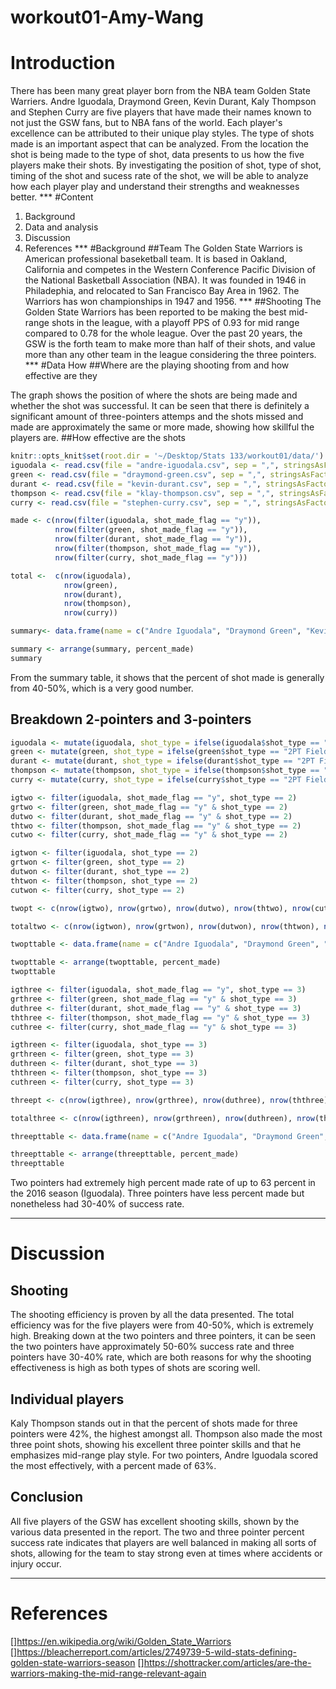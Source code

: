 workout01-Amy-Wang
================

Introduction
============

There has been many great player born from the NBA team Golden State Warriers. Andre Iguodala, Draymond Green, Kevin Durant, Kaly Thompson and Stephen Curry are five players that have made their names known to not just the GSW fans, but to NBA fans of the world. Each player's excellence can be attributed to their unique play styles. The type of shots made is an important aspect that can be analyzed. From the location the shot is being made to the type of shot, data presents to us how the five players make their shots. By investigating the position of shot, type of shot, timing of the shot and sucess rate of the shot, we will be able to analyze how each player play and understand their strengths and weaknesses better.
*** \#Content
1. Background
2. Data and analysis
3. Discussion
4. References
*** \#Background
\#\#Team
The Golden State Warriors is American professional baseketball team. It is based in Oakland, California and competes in the Western Conference Pacific Division of the National Basketball Association (NBA). It was founded in 1946 in Philadephia, and relocated to San Francisco Bay Area in 1962. The Warriors has won championships in 1947 and 1956. *** \#\#Shooting The Golden State Warriors has been reported to be making the best mid-range shots in the league, with a playoff PPS of 0.93 for mid range compared to 0.78 for the whole league. Over the past 20 years, the GSW is the forth team to make more than half of their shots, and value more than any other team in the league considering the three pointers.
*** \#Data
How \#\#Where are the playing shooting from and how effective are they

The graph shows the position of where the shots are being made and whether the shot was successful. It can be seen that there is definitely a significant amount of three-pointers attemps and the shots missed and made are approximately the same or more made, showing how skillful the players are.
\#\#How effective are the shots

``` r
knitr::opts_knit$set(root.dir = '~/Desktop/Stats 133/workout01/data/')
iguodala <- read.csv(file = "andre-iguodala.csv", sep = ",", stringsAsFactors = FALSE )
green <- read.csv(file = "draymond-green.csv", sep = ",", stringsAsFactors = FALSE )
durant <- read.csv(file = "kevin-durant.csv", sep = ",", stringsAsFactors = FALSE )
thompson <- read.csv(file = "klay-thompson.csv", sep = ",", stringsAsFactors = FALSE )
curry <- read.csv(file = "stephen-curry.csv", sep = ",", stringsAsFactors = FALSE )

made <- c(nrow(filter(iguodala, shot_made_flag == "y")), 
          nrow(filter(green, shot_made_flag == "y")),
          nrow(filter(durant, shot_made_flag == "y")),
          nrow(filter(thompson, shot_made_flag == "y")),
          nrow(filter(curry, shot_made_flag == "y")))

total <-  c(nrow(iguodala),
            nrow(green),
            nrow(durant),
            nrow(thompson),
            nrow(curry))

summary<- data.frame(name = c("Andre Iguodala", "Draymond Green", "Kevin Durant", "Kaly Thompson", "Stephen Curry"),total = total, made = made, percent_made = ((made/total)*100))

summary <- arrange(summary, percent_made)
summary
```

From the summary table, it shows that the percent of shot made is generally from 40-50%, which is a very good number.

Breakdown 2-pointers and 3-pointers
-----------------------------------

``` r
iguodala <- mutate(iguodala, shot_type = ifelse(iguodala$shot_type == "2PT Field Goal", "2", "3"))
green <- mutate(green, shot_type = ifelse(green$shot_type == "2PT Field Goal", "2", "3"))
durant <- mutate(durant, shot_type = ifelse(durant$shot_type == "2PT Field Goal", "2", "3"))
thompson <- mutate(thompson, shot_type = ifelse(thompson$shot_type == "2PT Field Goal", "2", "3"))
curry <- mutate(curry, shot_type = ifelse(curry$shot_type == "2PT Field Goal", "2", "3"))

igtwo <- filter(iguodala, shot_made_flag == "y", shot_type == 2)
grtwo <- filter(green, shot_made_flag == "y" & shot_type == 2)
dutwo <- filter(durant, shot_made_flag == "y" & shot_type == 2)
thtwo <- filter(thompson, shot_made_flag == "y" & shot_type == 2)
cutwo <- filter(curry, shot_made_flag == "y" & shot_type == 2)

igtwon <- filter(iguodala, shot_type == 2)
grtwon <- filter(green, shot_type == 2)
dutwon <- filter(durant, shot_type == 2)
thtwon <- filter(thompson, shot_type == 2)
cutwon <- filter(curry, shot_type == 2)

twopt <- c(nrow(igtwo), nrow(grtwo), nrow(dutwo), nrow(thtwo), nrow(cutwo))

totaltwo <- c(nrow(igtwon), nrow(grtwon), nrow(dutwon), nrow(thtwon), nrow(cutwon))

twopttable <- data.frame(name = c("Andre Iguodala", "Draymond Green", "Kevin Durant", "Kaly Thompson", "Stephen Curry"), twopt = twopt, total = totaltwo, percent_made = ((twopt/totaltwo)*100))

twopttable <- arrange(twopttable, percent_made)
twopttable
```

``` r
igthree <- filter(iguodala, shot_made_flag == "y", shot_type == 3)
grthree <- filter(green, shot_made_flag == "y" & shot_type == 3)
duthree <- filter(durant, shot_made_flag == "y" & shot_type == 3)
ththree <- filter(thompson, shot_made_flag == "y" & shot_type == 3)
cuthree <- filter(curry, shot_made_flag == "y" & shot_type == 3)

igthreen <- filter(iguodala, shot_type == 3)
grthreen <- filter(green, shot_type == 3)
duthreen <- filter(durant, shot_type == 3)
ththreen <- filter(thompson, shot_type == 3)
cuthreen <- filter(curry, shot_type == 3)

threept <- c(nrow(igthree), nrow(grthree), nrow(duthree), nrow(ththree), nrow(cuthree))

totalthree <- c(nrow(igthreen), nrow(grthreen), nrow(duthreen), nrow(ththreen), nrow(cuthreen))

threepttable <- data.frame(name = c("Andre Iguodala", "Draymond Green", "Kevin Durant", "Kaly Thompson", "Stephen Curry"), threept = threept, total = totalthree, percent_made = ((threept/totalthree)*100))

threepttable <- arrange(threepttable, percent_made)
threepttable
```

Two pointers had extremely high percent made rate of up to 63 percent in the 2016 season (Iguodala). Three pointers have less percent made but nonetheless had 30-40% of success rate.

------------------------------------------------------------------------

Discussion
==========

Shooting
--------

The shooting efficiency is proven by all the data presented. The total efficiency was for the five players were from 40-50%, which is extremely high. Breaking down at the two pointers and three pointers, it can be seen the two pointers have approximately 50-60% success rate and three pointers have 30-40% rate, which are both reasons for why the shooting effectiveness is high as both types of shots are scoring well.

Individual players
------------------

Kaly Thompson stands out in that the percent of shots made for three pointers were 42%, the highest amongst all. Thompson also made the most three point shots, showing his excellent three pointer skills and that he emphasizes mid-range play style. For two pointers, Andre Iguodala scored the most effectively, with a percent made of 63%.

Conclusion
----------

All five players of the GSW has excellent shooting skills, shown by the various data presented in the report. The two and three pointer percent success rate indicates that players are well balanced in making all sorts of shots, allowing for the team to stay strong even at times where accidents or injury occur.

------------------------------------------------------------------------

References
==========

\[\]<https://en.wikipedia.org/wiki/Golden_State_Warriors> \[\]<https://bleacherreport.com/articles/2749739-5-wild-stats-defining-golden-state-warriors-season> \[\]<https://shottracker.com/articles/are-the-warriors-making-the-mid-range-relevant-again>
